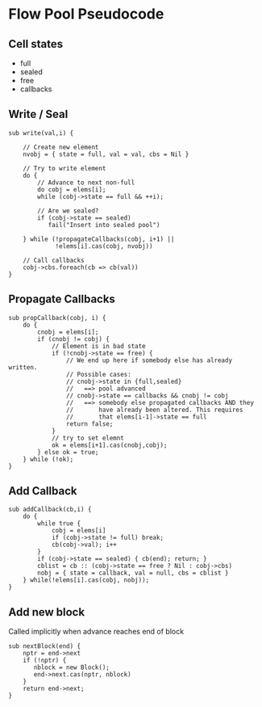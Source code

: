 # Flow Pool Pseudocode

## Cell states
* full
* sealed
* free
* callbacks

## Write / Seal
    sub write(val,i) {

        // Create new element
        nvobj = { state = full, val = val, cbs = Nil }

        // Try to write element
        do {
            // Advance to next non-full
            do cobj = elems[i];
            while (cobj->state == full && ++i);

            // Are we sealed?
            if (cobj->state == sealed)
               fail("Insert into sealed pool")

        } while (!propagateCallbacks(cobj, i+1) ||
                 !elems[i].cas(cobj, nvobj))

        // Call callbacks
        cobj->cbs.foreach(cb => cb(val))
    }

## Propagate Callbacks
    sub propCallback(cobj, i) {
        do {
            cnobj = elems[i];
            if (cnobj != cobj) {
                // Element is in bad state
                if (!cnobj->state == free) {
                    // We end up here if somebody else has already written.
                    // Possible cases:
                    // cnobj->state in {full,sealed}
                    //   ==> pool advanced
                    // cnobj->state == callbacks && cnobj != cobj
                    //   ==> somebody else propagated callbacks AND they
                    //       have already been altered. This requires
                    //       that elems[i-1]->state == full
                    return false;
                }
                // try to set elemnt
                ok = elems[i+1].cas(cnobj,cobj);
            } else ok = true;
        } while (!ok);     
    }


## Add Callback
    sub addCallback(cb,i) {
        do {
            while true {
                cobj = elems[i]
                if (cobj->state != full) break;
                cb(cobj->val); i++
            }
            if (cobj->state == sealed) { cb(end); return; }
            cblist = cb :: (cobj->state == free ? Nil : cobj->cbs)
            nobj = { state = callback, val = null, cbs = cblist }
        } while(!elems[i].cas(cobj, nobj));
    }

## Add new block
Called implicitly when advance reaches end of block

    sub nextBlock(end) {
        nptr = end->next
        if (!nptr) {
           nblock = new Block();
           end->next.cas(nptr, nblock)
        }
        return end->next;
    }